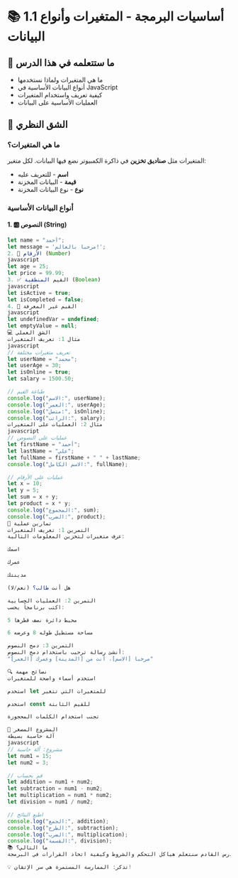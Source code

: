 # 📚 1.1 أساسيات البرمجة - المتغيرات وأنواع البيانات


## 🎯 ما ستتعلمه في هذا الدرس

- ما هي المتغيرات ولماذا نستخدمها
- أنواع البيانات الأساسية في JavaScript
- كيفية تعريف واستخدام المتغيرات
- العمليات الأساسية على البيانات

## 📖 الشق النظري

### ما هي المتغيرات؟
المتغيرات مثل **صناديق تخزين** في ذاكرة الكمبيوتر نضع فيها البيانات. لكل متغير:
- **اسم** - للتعريف عليه
- **قيمة** - البيانات المخزنة
- **نوع** - نوع البيانات المخزنة

### أنواع البيانات الأساسية

#### 1. 🆎 النصوص (String)
```javascript
let name = "أحمد";
let message = 'مرحبا بالعالم!';
2. 🔢 الأرقام (Number)
javascript
let age = 25;
let price = 99.99;
3. ✅ القيم المنطقية (Boolean)
javascript
let isActive = true;
let isCompleted = false;
4. 🔄 القيم غير المعرفة
javascript
let undefinedVar = undefined;
let emptyValue = null;
💻 الشق العملي
مثال 1: تعريف المتغيرات
javascript
// تعريف متغيرات مختلفة
let userName = "محمد";
let userAge = 30;
let isOnline = true;
let salary = 1500.50;

// طباعة القيم
console.log("الاسم:", userName);
console.log("العمر:", userAge);
console.log("متصل:", isOnline);
console.log("الراتب:", salary);
مثال 2: العمليات على المتغيرات
javascript
// عمليات على النصوص
let firstName = "أحمد";
let lastName = "علي";
let fullName = firstName + " " + lastName;
console.log("الاسم الكامل:", fullName);

// عمليات على الأرقام
let x = 10;
let y = 5;
let sum = x + y;
let product = x * y;
console.log("المجموع:", sum);
console.log("الضرب:", product);
🧪 تمارين عملية
التمرين 1: تعريف المتغيرات
عرف متغيرات لتخزين المعلومات التالية:

اسمك

عمرك

مدينتك

هل أنت طالب؟ (نعم/لا)

التمرين 2: العمليات الحسابية
اكتب برنامجاً يحسب:

محيط دائرة نصف قطرها 5

مساحة مستطيل طوله 8 وعرضه 6

التمرين 3: دمج النصوص
أنشئ رسالة ترحيب باستخدام دمج النصوص:
"مرحبا [الاسم]، أنت من [المدينة] وعمرك [العمر]"

🔍 نصائح مهمة
استخدم أسماء واضحة للمتغيرات

استخدم let للمتغيرات التي تتغير

استخدم const للقيم الثابتة

تجنب استخدام الكلمات المحجوزة

🚀 المشروع المصغر
آلة حاسبة بسيطة
javascript
// مشروع: آلة حاسبة
let num1 = 15;
let num2 = 3;

// قم بحساب
let addition = num1 + num2;
let subtraction = num1 - num2;
let multiplication = num1 * num2;
let division = num1 / num2;

// اطبع النتائج
console.log("الجمع:", addition);
console.log("الطرح:", subtraction);
console.log("الضرب:", multiplication);
console.log("القسمة:", division);
📚 ما التالي؟
في الدرس القادم سنتعلم هياكل التحكم والشروط وكيفية اتخاذ القرارات في البرمجة.

💡 تذكر: الممارسة المستمرة هي سر الإتقان!